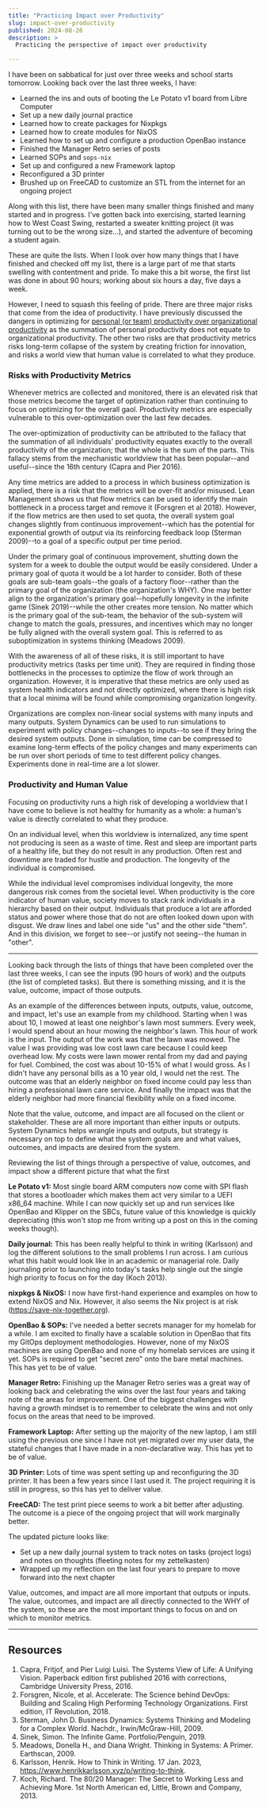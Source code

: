 ```yaml
---
title: "Practicing Impact over Productivity"
slug: impact-over-productivity
published: 2024-08-26
description: >
  Practicing the perspective of impact over productivity

---
```


I have been on sabbatical for just over three weeks and school starts tomorrow. Looking back over
the last three weeks, I have:

- Learned the ins and outs of booting the Le Potato v1 board from Libre Computer
- Set up a new daily journal practice
- Learned how to create packages for Nixpkgs
- Learned how to create modules for NixOS
- Learned how to set up and configure a production OpenBao instance
- Finished the Manager Retro series of posts
- Learned SOPs and `sops-nix`
- Set up and configured a new Framework laptop
- Reconfigured a 3D printer
- Brushed up on FreeCAD to customize an STL from the internet for an ongoing project

Along with this list, there have been many smaller things finished and many started and in progress.
I've gotten back into exercising, started learning how to West Coast Swing, restarted a sweater
knitting project (it was turning out to be the wrong size...), and started the adventure of becoming
a student again.

These are quite the lists. When I look over how many things that I have finished and checked off my
list, there is a large part of me that starts swelling with contentment and pride. To make this a
bit worse, the first list was done in about 90 hours; working about six hours a day, five days a
week.

However, I need to squash this feeling of pride. There are three major risks that come from the idea
of productivity. I have previously discussed the dangers in optimizing for [personal (or team)
productivity over organizational productivity](/posts/personal-vs-org-productivity) as the
summation of personal productivity does not equate to organizational productivity. The other two
risks are that productivity metrics risks long-term collapse of the system by creating friction for
innovation, and risks a world view that human value is correlated to what they produce.


### Risks with Productivity Metrics

Whenever metrics are collected and monitored, there is an elevated risk that those metrics become
the target of optimization rather than continuing to focus on optimizing for the overall gaol.
Productivity metrics are especially vulnerable to this over-optimization over the last few decades. 

The over-optimization of productivity can be attributed to the fallacy that the summation of all
individuals' productivity equates exactly to the overall productivity of the organization; that the
whole is the sum of the parts. This fallacy stems from the mechanistic worldview that has been
popular--and useful--since the 16th century (Capra and Pier 2016). 


Any time metrics are added to a process in which business
optimization is applied, there is a risk that the metrics will be over-fit and/or misused. Lean
Management shows us that flow metrics can be used to identify the main bottleneck in a process
target and remove it (Forsgren et al 2018). However, if the flow metrics are then used to set quota,
the overall system goal changes slightly from continuous improvement--which has the potential for
exponential growth of output via its reinforcing feedback loop (Sterman 2009)--to a goal of a specific
output per time period. 

Under the primary goal of continuous improvement, shutting down the system for a week to double the
output would be easily considered. Under a primary goal of quota it would be a lot harder to
consider. Both of these goals are sub-team goals--the goals of a factory floor--rather than the
primary goal of the organization (the organization's WHY). One may better align to the
organization's primary goal--hopefully longevity in the infinite game (Sinek 2019)--while the other
creates more tension. No matter which is the primary goal of the sub-team, the behavior of the
sub-system will change to match the goals, pressures, and incentives which may no longer be fully
aligned with the overall system goal. This is referred to as suboptimization in systems thinking
(Meadows 2009).

With the awareness of all of these risks, it is still important to have productivity metrics (tasks
per time unit). They are required in finding those bottlenecks in the processes to optimize
the flow of work through an organization. However, it is imperative that these metrics are only used
as system health indicators and not directly optimized, where there is high risk that a local minima
will be found while compromising organization longevity.

Organizations are complex non-linear social systems with many inputs and many outputs. System
Dynamics can be used to run simulations to experiment with policy changes--changes to inputs--to see
if they bring the desired system outputs. Done in simulation, time can be compressed to examine
long-term effects of the policy changes and many experiments can be run over short periods of time
to test different policy changes. Experiments done in real-time are a lot slower.


### Productivity and Human Value

Focusing on productivity runs a high risk of developing a worldview that I have come to believe is
not healthy for humanity as a whole: a human's value is directly correlated to what they produce.

On an individual level, when this worldview is internalized, any time spent not producing is seen as
a waste of time. Rest and sleep are important parts of a healthy life, but they do not result in any
production. Often rest and downtime are traded for hustle and production. The longevity of the
individual is compromised.

While the individual level compromises individual longevity, the more dangerous risk comes from the
societal level. When productivity is the core indicator of human value, society moves to stack rank
individuals in a hierarchy based on their output. Individuals that produce a lot are afforded status
and power where those that do not are often looked down upon with disgust. We draw lines and label
one side "us" and the other side "them". And in this division, we forget to see--or justify not
seeing--the human in "other".

---

Looking back through the lists of things that have been completed over the last three weeks, I can
see the inputs (90 hours of work) and the outputs (the list of completed tasks). But there is
something missing, and it is the value, outcome, impact of those outputs.

As an example of the differences between inputs, outputs, value, outcome, and impact, let's use an
example from my childhood. Starting when I was about 10, I mowed at least one neighbor's lawn most
summers. Every week, I would spend about an hour mowing the neighbor's lawn. This hour of work is
the input. The output of the work was that the lawn was mowed. The value I was providing was low
cost lawn care because I could keep overhead low. My costs were lawn mower rental from my dad and
paying for fuel. Combined, the cost was about 10-15% of what I would gross. As I didn't have any
personal bills as a 10 year old, I would net the rest. The outcome was that an elderly neighbor on
fixed income could pay less than hiring a professional lawn care service. And finally the impact was
that the elderly neighbor had more financial flexibility while on a fixed income. 

Note that the value, outcome, and impact are all focused on the client or stakeholder. These are all
more important than either inputs or outputs. System Dynamics helps wrangle inputs and outputs, but
strategy is necessary on top to define what the system goals are and what values, outcomes, and
impacts are desired from the system.

Reviewing the list of things through a perspective of value, outcomes, and impact show a different
picture that what the first 

**Le Potato v1:** Most single board ARM computers now come with SPI flash that stores a bootloader
which makes them act very similar to a UEFI x86_64 machine. While I can now quickly set up and run
services like OpenBao and Klipper on the SBCs, future value of this knowledge is quickly
depreciating (this won't stop me from writing up a post on this in the coming weeks though).

**Daily journal:** This has been really helpful to think in writing (Karlsson) and log the different
solutions to the small problems I run across. I am curious what this habit would look like in an
academic or managerial role. Daily journaling prior to launching into today's tasks help single out
the single high priority to focus on for the day (Koch 2013).

**nixpkgs & NixOS:** I now have first-hand experience and examples on how to extend NixOS and Nix.
However, it also seems the Nix project is at risk (https://save-nix-together.org).

**OpenBao & SOPs:** I've needed a better secrets manager for my homelab for a while. I am excited to
finally have a scalable solution in OpenBao that fits my GitOps deployment methodologies. However,
none of my NixOS machines are using OpenBao and none of my homelab services are using it yet. SOPs
is required to get "secret zero" onto the bare metal machines. This has yet to be of value.

**Manager Retro:** Finishing up the Manager Retro series was a great way of looking back and
celebrating the wins over the last four years and taking note of the areas for improvement. One of
the biggest challenges with having a growth mindset is to remember to celebrate the wins and not
only focus on the areas that need to be improved.

**Framework Laptop:** After setting up the majority of the new laptop, I am still using the previous
one since I have not yet migrated over my user data, the stateful changes that I have made in a
non-declarative way. This has yet to be of value.

**3D Printer:** Lots of time was spent setting up and reconfiguring the 3D printer. It has been a
few years since I last used it. The project requiring it is still in progress, so this has yet to
deliver value.

**FreeCAD:** The test print piece seems to work a bit better after adjusting. The outcome is a piece
of the ongoing project that will work marginally better. 

The updated picture looks like:

- Set up a new daily journal system to track notes on tasks (project logs) and notes on thoughts
  (fleeting notes for my zettelkasten)
- Wrapped up my reflection on the last four years to prepare to move forward into the next chapter

Value, outcomes, and impact are all more important that outputs or inputs. The value, outcomes, and
impact are all directly connected to the WHY of the system, so these are the most important things to
focus on and on which to monitor metrics.

---

## Resources

1. Capra, Fritjof, and Pier Luigi Luisi. The Systems View of Life: A Unifying Vision. Paperback edition first published 2016 with corrections, Cambridge University Press, 2016.
2. Forsgren, Nicole, et al. Accelerate: The Science behind DevOps: Building and Scaling High Performing Technology Organizations. First edition, IT Revolution, 2018.
3. Sterman, John D. Business Dynamics: Systems Thinking and Modeling for a Complex World. Nachdr., Irwin/McGraw-Hill, 2009.
4. Sinek, Simon. The Infinite Game. Portfolio/Penguin, 2019.
5. Meadows, Donella H., and Diana Wright. Thinking in Systems: A Primer. Earthscan, 2009.
6. Karlsson, Henrik. How to Think in Writing. 17 Jan. 2023, https://www.henrikkarlsson.xyz/p/writing-to-think.
7. Koch, Richard. The 80/20 Manager: The Secret to Working Less and Achieving More. 1st North American ed, Little, Brown and Company, 2013.



